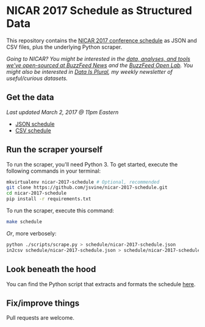 # NICAR 2017 Schedule as Structured Data

This repository contains the [NICAR 2017 conference schedule](https://ire.org/events-and-training/event/2702/) as JSON and CSV files, plus the underlying Python scraper.

*Going to NICAR? You might be interested in the [data, analyses, and tools we've open-sourced at BuzzFeed News](https://github.com/buzzfeednews/everything) and the [BuzzFeed Open Lab](https://github.com/buzzfeed-openlab). You might also be interested in [Data Is Plural](https://tinyletter.com/data-is-plural), my weekly newsletter of useful/curious datasets.*

## Get the data

*Last updated March 2, 2017 @ 11pm Eastern*

- [JSON schedule](schedule/nicar-2017-schedule.json?raw=true)
- [CSV schedule](schedule/nicar-2017-schedule.csv?raw=true)

## Run the scraper yourself

To run the scraper, you'll need Python 3. To get started, execute the following commands in your terminal:

```bash
mkvirtualenv nicar-2017-schedule # Optional, recommended
git clone https://github.com/jsvine/nicar-2017-schedule.git
cd nicar-2017-schedule
pip install -r requirements.txt
```

To run the scraper, execute this command:

```bash
make schedule
```

*Or*, more verbosely:

```bash
python ./scripts/scrape.py > schedule/nicar-2017-schedule.json
in2csv schedule/nicar-2017-schedule.json > schedule/nicar-2017-schedule.csv
```

## Look beneath the hood

You can find the Python script that extracts and formats the schedule [here](scripts/scrape.py).

## Fix/improve things

Pull requests are welcome.
